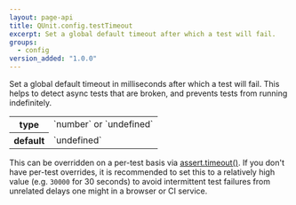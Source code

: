 ```yaml
---
layout: page-api
title: QUnit.config.testTimeout
excerpt: Set a global default timeout after which a test will fail.
groups:
  - config
version_added: "1.0.0"
---
```


Set a global default timeout in milliseconds after which a test will fail. This helps to detect async tests that are broken, and prevents tests from running indefinitely.

<table>
<tr>
  <th>type</th>
  <td markdown="span">`number` or `undefined`</td>
</tr>
<tr>
  <th>default</th>
  <td markdown="span">`undefined`</td>
</tr>
</table>

This can be overridden on a per-test basis via [assert.timeout()](../assert/timeout.md). If you don't have per-test overrides, it is recommended to set this to a relatively high value (e.g. `30000` for 30 seconds) to avoid intermittent test failures from unrelated delays one might in a browser or CI service.
